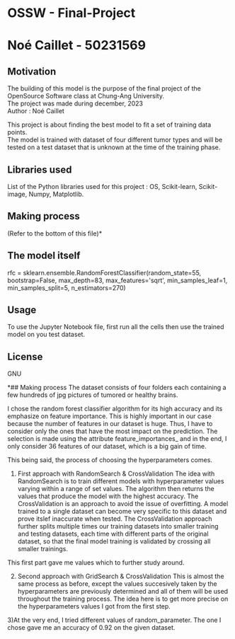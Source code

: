 # OSSW - Final-Project
# Noé Caillet - 50231569

## Motivation
The building of this model is the purpose of the final project of the OpenSource Software class at Chung-Ang University.  
The project was made during december, 2023  
Author : Noé Caillet

This project is about finding the best model to fit a set of training data points.  
The model is trained with dataset of four different tumor types and will be tested on a test dataset that is unknown at the time of the training phase.

## Libraries used
List of the Python libraries used for this project : OS, Scikit-learn, Scikit-image, Numpy, Matplotlib.

## Making process
(Refer to the bottom of this file)*

## The model itself
rfc = sklearn.ensemble.RandomForestClassifier(random_state=55, bootstrap=False, max_depth=83, max_features='sqrt', min_samples_leaf=1, min_samples_split=5, n_estimators=270)

## Usage
To use the Jupyter Notebook file, first run all the cells then use the trained model on you test dataset.

## License
GNU

*## Making process
The dataset consists of four folders each containing a few hundreds of jpg pictures
of tumored or healthy brains.

I chose the random forest classifier algorithm for its high accuracy and 
its emphasize on feature importance. This is highly important in our case because the
number of features in our dataset is huge. Thus, I have to consider only the
ones that have the most impact on the prediction. The selection is made using the
attribute feature_importances_ and in the end, I only consider 36 features of our
dataset, which is a big gain of time.

This being said, the process of choosing the hyperparameters comes.

1) First approach with RandomSearch & CrossValidation
The idea with RandomSearch is to train different models with hyperparameter values varying
within a range of set values. The algorithm then returns the values that produce the model
with the highest accuracy.
The CrossValidation is an approach to avoid the issue of overfitting. A model trained to
a single dataset can become very specific to this dataset and prove itslef inaccurate when
tested. The CrossValidation approach further splits multiple times our training datasets
into smaller training and testing datasets, each time with different parts of the original
dataset, so that the final model training is validated by crossing all smaller trainings.

This first part gave me values which to further study around.

2) Second approach with GridSearch & CrossValidation
This is almost the same process as before, except the values succesively taken by the
hyperparameters are previously determined and all of them will be used throughout the
training process.
The idea here is to get more precise on the hyperparameters values I got from the first
step.

3)At the very end, I tried different values of random_parameter. The one I chose gave me
an accuracy of 0.92 on the given dataset.
